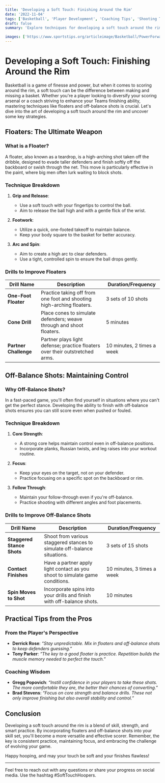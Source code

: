 ```yaml
---
title: 'Developing a Soft Touch: Finishing Around the Rim'
date: '2022-11-04'
tags: ['Basketball', 'Player Development', 'Coaching Tips', 'Shooting Techniques', 'Skills', 'Training', 'Floaters', 'Finishing Moves', 'Soft Touch', 'Scoring']
draft: false
summary: 'Explore techniques for developing a soft touch around the rim, including floaters and off-balance shots, to enhance your scoring ability and dominate in the paint.'

images: ['https://www.sportstips.org/articleimage/Basketball/PowerForward/developing_a_soft_touch_finishing_around_the_rim.webp']
---
```


# Developing a Soft Touch: Finishing Around the Rim

Basketball is a game of finesse and power, but when it comes to scoring around the rim, a soft touch can be the difference between making and missing a basket. Whether you're a player looking to diversify your scoring arsenal or a coach striving to enhance your Teams finishing ability, mastering techniques like floaters and off-balance shots is crucial. Let's dive into the art of developing a soft touch around the rim and uncover some key strategies.

## Floaters: The Ultimate Weapon

### What is a Floater?
A floater, also known as a teardrop, is a high-arching shot taken off the dribble, designed to evade taller defenders and finish softly off the backboard or swish through the net. This move is particularly effective in the paint, where big men often lurk waiting to block shots.

### Technique Breakdown
1. **Grip and Release**:
   - Use a soft touch with your fingertips to control the ball.
   - Aim to release the ball high and with a gentle flick of the wrist.

2. **Footwork**:
   - Utilize a quick, one-footed takeoff to maintain balance.
   - Keep your body square to the basket for better accuracy.

3. **Arc and Spin**:
   - Aim to create a high arc to clear defenders.
   - Use a tight, controlled spin to ensure the ball drops gently.

### Drills to Improve Floaters
| Drill Name          | Description                                                                 | Duration/Frequency  |
|---------------------|-----------------------------------------------------------------------------|---------------------|
| **One-Foot Floater**| Practice taking off from one foot and shooting high-arching floaters.       | 3 sets of 10 shots  |
| **Cone Drill**      | Place cones to simulate defenders; weave through and shoot floaters.        | 5 minutes           |
| **Partner Challenge**| Partner plays light defense; practice floaters over their outstretched arms.| 10 minutes, 2 times a week |

## Off-Balance Shots: Maintaining Control

### Why Off-Balance Shots?
In a fast-paced game, you'll often find yourself in situations where you can't get the perfect stance. Developing the ability to finish with off-balance shots ensures you can still score even when pushed or fouled.

### Technique Breakdown
1. **Core Strength**:
   - A strong core helps maintain control even in off-balance positions.
   - Incorporate planks, Russian twists, and leg raises into your workout routine.

2. **Focus**:
   - Keep your eyes on the target, not on your defender.
   - Practice focusing on a specific spot on the backboard or rim.

3. **Follow Through**:
   - Maintain your follow-through even if you're off-balance.
   - Practice shooting with different angles and foot placements.

### Drills to Improve Off-Balance Shots
| Drill Name                  | Description                                                                 | Duration/Frequency  |
|-----------------------------|-----------------------------------------------------------------------------|---------------------|
| **Staggered Stance Shots**  | Shoot from various staggered stances to simulate off-balance situations.    | 3 sets of 15 shots  |
| **Contact Finishes**        | Have a partner apply light contact as you shoot to simulate game conditions.| 10 minutes, 3 times a week |
| **Spin Moves to Shot**      | Incorporate spins into your drills and finish with off-balance shots.       | 10 minutes          |

## Practical Tips from the Pros

### From the Player's Perspective
- **Derrick Rose**: *“Stay unpredictable. Mix in floaters and off-balance shots to keep defenders guessing.”*
- **Tony Parker**: *“The key to a good floater is practice. Repetition builds the muscle memory needed to perfect the touch.”*

### Coaching Wisdom
- **Gregg Popovich**: *“Instill confidence in your players to take these shots. The more comfortable they are, the better their chances of converting.”*
- **Brad Stevens**: *“Focus on core strength and balance drills. These not only improve finishing but also overall stability and control.”*

## Conclusion

Developing a soft touch around the rim is a blend of skill, strength, and smart practice. By incorporating floaters and off-balance shots into your skill set, you'll become a more versatile and effective scorer. Remember, the key is consistent practice, maintaining focus, and embracing the challenge of evolving your game.

Happy hooping, and may your touch be soft and your finishes flawless!

--- 
Feel free to reach out with any questions or share your progress on social media. Use the hashtag #SoftTouchHoopers.
```
